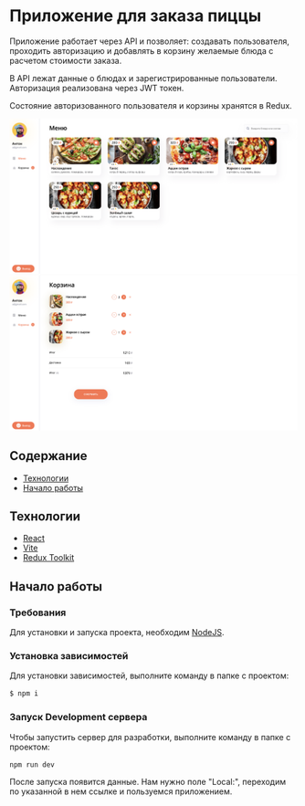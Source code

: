 # Приложение для заказа пиццы
Приложение работает через API и позволяет: создавать пользователя, проходить авторизацию и добавлять в корзину желаемые блюда с расчетом стоимости заказа.

В API лежат данные о блюдах и зарегистрированные пользователи.
Авторизация реализована через JWT токен.

Состояние авторизованного пользователя и корзины хранятся в Redux.

![Alt text](picture.png)
![Alt text](picture2.png)

## Содержание
- [Технологии](#технологии)
- [Начало работы](#начало-работы)

## Технологии
- [React](https://react.dev/)
- [Vite](https://vitejs.dev/)
- [Redux Toolkit](https://redux-toolkit.js.org/)

## Начало работы

### Требования
Для установки и запуска проекта, необходим [NodeJS](https://nodejs.org/).

### Установка зависимостей
Для установки зависимостей, выполните команду в папке с проектом:
```sh
$ npm i
```

### Запуск Development сервера
Чтобы запустить сервер для разработки, выполните команду в папке с проектом:
```sh
npm run dev
```
После запуска появится данные. Нам нужно поле "Local:", переходим по указанной в нем ссылке и пользуемся приложением.

